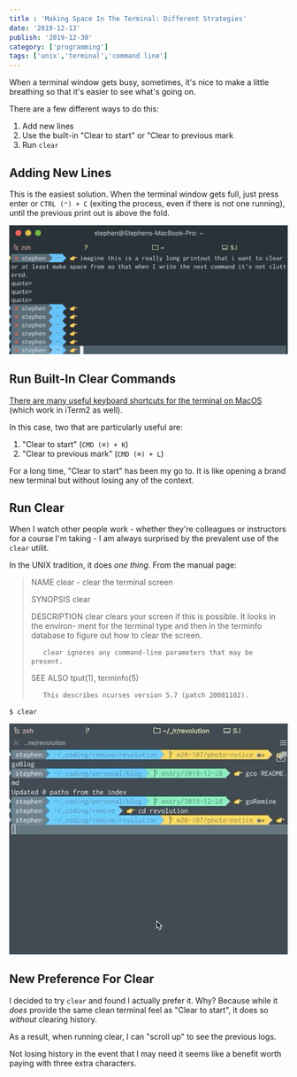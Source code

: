 ```yaml
---
title : 'Making Space In The Terminal: Different Strategies'
date: '2019-12-13'
publish: '2019-12-30'
category: ['programming']
tags: ['unix','terminal','command line']
---
```


When a terminal window gets busy, sometimes, it's nice to make a little breathing so that it's easier to see what's going on.

There are a few different ways to do this:
1. Add new lines
2. Use the built-in "Clear to start" or "Clear to previous mark
3. Run `clear`


## Adding New Lines

This is the easiest solution. When the terminal window gets full, just press enter or `CTRL (⌃) + C` (exiting the process, even if there is not one running), until the previous print out is above the fold.

![](./clear-manual.jpg)

## Run Built-In Clear Commands

[There are many useful keyboard shortcuts for the terminal on MacOS](https://support.apple.com/guide/terminal/keyboard-shortcuts-trmlshtcts/mac) (which work in iTerm2 as well).

In this case, two that are particularly useful are:
1. "Clear to start" (`CMD (⌘) + K`)
2. "Clear to previous mark" (`CMD (⌘) + L`)

For a long time, "Clear to start" has been my go to. It is like opening a brand new terminal but without losing any of the context.

## Run Clear

When I watch other people work - whether they're colleagues or instructors for a course I'm taking - I am always surprised by the prevalent use of the `clear` utilit.

In the UNIX tradition, it does _one thing_. From the manual page:
> NAME
>        clear - clear the terminal screen
>
> SYNOPSIS
>        clear
>
> DESCRIPTION
>        clear clears your screen if this is possible.  It looks in the environ-
>        ment for the terminal type and then in the terminfo database to  figure
>        out how to clear the screen.
>
>        clear ignores any command-line parameters that may be present.
>
> SEE ALSO
>        tput(1), terminfo(5)
>
>        This describes ncurses version 5.7 (patch 20081102).

```shell
$ clear
```

![](./clear-util.gif)

## New Preference For Clear

I decided to try `clear` and found I actually prefer it. Why? Because while it _does_ provide the same clean terminal feel as "Clear to start", it does so _without_ clearing history.

As a result, when running clear, I can "scroll up" to see the previous logs.

Not losing history in the event that I may need it seems like a benefit worth paying with three extra characters.


